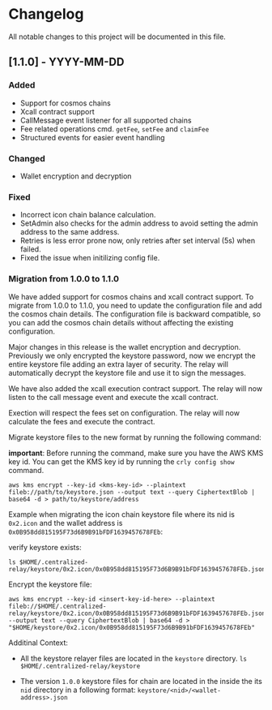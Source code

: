 # Changelog

All notable changes to this project will be documented in this file.

## [1.1.0] - YYYY-MM-DD

### Added

- Support for cosmos chains
- Xcall contract support
- CallMessage event listener for all supported chains
- Fee related operations cmd. `getFee`, `setFee` and `claimFee`
- Structured events for easier event handling

### Changed

- Wallet encryption and decryption

### Fixed

- Incorrect icon chain balance calculation.
- SetAdmin also checks for the admin address to avoid setting the admin address to the same address.
- Retries is less error prone now, only retries after set interval (5s) when failed.
- Fixed the issue when initilizing config file.

### Migration from 1.0.0 to 1.1.0

We have added support for cosmos chains and xcall contract support. To migrate from 1.0.0 to 1.1.0, you need to update the configuration file and add the cosmos chain details. The configuration file is backward compatible, so you can add the cosmos chain details without affecting the existing configuration.

Major changes in this release is the wallet encryption and decryption. Previously we only encrypted the keystore password, now we encrypt the entire keystore file adding an extra layer of security. The relay will automatically decrypt the keystore file and use it to sign the messages.

We have also added the xcall execution contract support. The relay will now listen to the call message event and execute the xcall contract.

Exection will respect the fees set on configuration. The relay will now calculate the fees and execute the contract.

Migrate keystore files to the new format by running the following command:

**important**: Before running the command, make sure you have the AWS KMS key id. You can get the KMS key id by running the `crly config show` command.

```shell
aws kms encrypt --key-id <kms-key-id> --plaintext fileb://path/to/keystore.json --output text --query CiphertextBlob | base64 -d > path/to/keystore/address
```

Example when migrating the icon chain keystore file where its nid is `0x2.icon` and the wallet address is `0x0B958dd815195F73d6B9B91bFDF1639457678FEb`:

verify keystore exists:

```shell
ls $HOME/.centralized-relay/keystore/0x2.icon/0x0B958dd815195F73d6B9B91bFDF1639457678FEb.json
```

Encrypt the keystore file:

```shell
aws kms encrypt --key-id <insert-key-id-here> --plaintext fileb://$HOME/.centralized-relay/keystore/0x2.icon/0x0B958dd815195F73d6B9B91bFDF1639457678FEb.json --output text --query CiphertextBlob | base64 -d > "$HOME/keystore/0x2.icon/0x0B958dd815195F73d6B9B91bFDF1639457678FEb"
```

Additinal Context:

- All the keystore relayer files are located in the `keystore` directory.
  `ls $HOME/.centralized-relay/keystore`

- The version `1.0.0` keystore files for chain are located in the inside the its `nid` directory in a following format:
  `keystore/<nid>/<wallet-address>.json`

